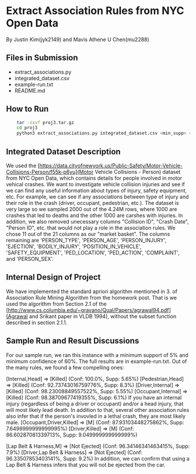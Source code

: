 # Extract Association Rules from NYC Open Data
By Justin Kim(jyk2149) and Mavis Athene U Chen(mu2288)

## Files in Submission
- extract_associations.py
- integrated_dataset.csv
- example-run.txt
- README.md

## How to Run
```bash
    tar -zxvf proj3.tar.gz
    cd proj3
    python3 extract_associations.py integrated_dataset.csv <min_supp> <min_conf>
```


## Integrated Dataset Description
We used the [https://data.cityofnewyork.us/Public-Safety/Motor-Vehicle-Collisions-Person/f55k-p6yu](Motor Vehicle Collisions - Person) dataset from NYC Open Data, which contains details for people involved in motor vehical crashes. We want to investigate vehicle collision injuries and see if we can find any useful information about types of injury, safety equipment, etc. For example, we can see if any associations between type of injury and their role in the crash (driver, occupant, pedestrian, etc.). The dataset is very large so we sampled 2000 out of the 4.24M rows, where 1000 are crashes that led to deaths and the other 1000 are carshes with injuries. In addition, we also removed unecessary columns "Collision ID", "Crash Date", "Person ID", etc. that would not play a role in the association rules. We chose 11 out of the 21 columns as our "market basket". The columns remaining are 'PERSON_TYPE', 'PERSON_AGE', 'PERSON_INJURY', 'EJECTION', 'BODILY_INJURY', 'POSITION_IN_VEHICLE', 'SAFETY_EQUIPMENT', 'PED_LOCATION', 'PED_ACTION', 'COMPLAINT', and 'PERSON_SEX'.

## Internal Design of Project
We have implemented the standard apriori algorithm mentioned in 3. of Association Rule Mining Algorithm from the homework post. That is we used the algorithm from Section 2.1 of the [http://www.cs.columbia.edu/~gravano/Qual/Papers/agrawal94.pdf](Agrawal and Srikant paper in VLDB 1994), without the subset function described in section 2.1.1.  

## Sample Run and Result Discussions

For our sample run, we ran this instance with a minimum support of 5% and minimum confidence of 60%.  The full results are in example-run.txt.
Out of the many rules, we found a few compelling ones:

[Internal,Head] => [Killed] (Conf: 100.0%, Supp: 5.65%)
[Pedestrian,Head] => [Killed] (Conf: 92.73743016759776%, Supp: 8.3%)
[Driver,Internal] => [Killed] (Conf: 98.23008849557522%, Supp: 5.55%)
[Occupant,Internal] => [Killed] (Conf: 98.38709677419355%, Supp: 6.1%)
If you have an internal injury (regardless of being a driver or occupant) and/or a head injury, that will most likely lead death. In addition to that, several other association rules also infer that if the person's invovled in a lethal crash, they are most likely male.
[Occupant,Driver,Killed] => [M] (Conf: 87.93103448275862%, Supp: 7.6499999999999995%)
[Driver,Killed] => [M] (Conf: 86.60287081339713%, Supp: 9.049999999999999%)

[Lap Belt & Harness,M] => [Not Ejected] (Conf: 96.34146341463415%, Supp: 7.9%)
[Driver,Lap Belt & Harness] => [Not Ejected] (Conf: 96.33507853403141%, Supp: 9.2%)
In addition, we can confirm that using a Lap Belt & Harness infers that you will not be ejected from the car. 

